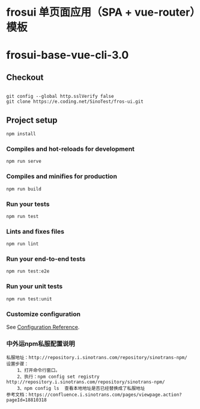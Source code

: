 # frosui 单页面应用（SPA + vue-router）模板
# frosui-base-vue-cli-3.0

## Checkout
```

git config --global http.sslVerify false 
git clone https://e.coding.net/SinoTest/fros-ui.git

```

## Project setup
```
npm install
```

### Compiles and hot-reloads for development
```
npm run serve
```

### Compiles and minifies for production
```
npm run build
```

### Run your tests
```
npm run test
```

### Lints and fixes files
```
npm run lint
```

### Run your end-to-end tests
```
npm run test:e2e
```

### Run your unit tests
```
npm run test:unit
```

### Customize configuration
See [Configuration Reference](https://cli.vuejs.org/config/).

### 中外运npm私服配置说明
    私服地址：http://repository.i.sinotrans.com/repository/sinotrans-npm/ 
    设置步骤：
        1、打开命令行窗口。
        2、执行：npm config set registry http://repository.i.sinotrans.com/repository/sinotrans-npm/ 
        3、npm config ls  查看本地地址是否已经替换成了私服地址
    参考文档：https://confluence.i.sinotrans.com/pages/viewpage.action?pageId=18810318